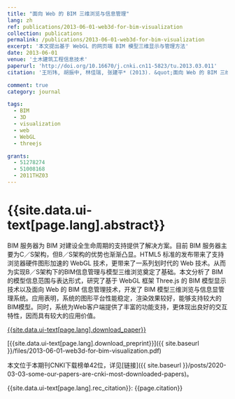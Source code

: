 ```yaml
---
title: "面向 Web 的 BIM 三维浏览与信息管理"
lang: zh
ref: publications/2013-06-01-web3d-for-bim-visualization
collection: publications
permalink: /publications/2013-06-01-web3d-for-bim-visualization
excerpt: '本文提出基于 WebGL 的网页端 BIM 模型三维显示与管理方法'
date: 2013-06-01
venue: '土木建筑工程信息技术'
paperurl: 'http://doi.org/10.16670/j.cnki.cn11-5823/tu.2013.03.011'
citation: '王珩玮, 胡振中, 林佳瑞, 张建平* (2013). &quot;面向 Web 的 BIM 三维浏览与信息管理&quot; <i>土木建筑工程信息技术</i>. 5(3): 1-7. doi: 10.16670/j.cnki.cn11-5823/tu.2013.03.011'

comment: true
category: journal

tags: 
  - BIM
  - 3D
  - visualization
  - web
  - WebGL
  - threejs

grants:
  - 51278274
  - 51008168
  - 2011THZ03
---
```



{{site.data.ui-text[page.lang].abstract}}
====

BIM 服务器为 BIM 对建设全生命周期的支持提供了解决方案。目前 BIM 服务器主要为C／S架构，但B／S架构的优势也渐渐凸显。HTML5 标准的发布带来了支持浏览器硬件图形加速的 WebGL 技术，更带来了一系列划时代的 Web 技术。从而为实现B／S架构下的BIM信息管理与模型三维浏览奠定了基础。本文分析了 BIM 的模型信息范围与表达形式，研究了基于 WebGL 框架 Three.js 的 BIM 模型显示技术以及面向 Web 的 BIM 信息管理技术，开发了 BIM 模型三维浏览与信息显管理系统。应用表明，系统的图形平台性能稳定，渲染效果较好，能够支持较大的BIM模型。同时，系统为Web客户端提供了丰富的功能支持，更体现出良好的交互特性，因而具有较大的应用价值。

[{{site.data.ui-text[page.lang].download_paper}}](http://doi.org/10.16670/j.cnki.cn11-5823/tu.2013.03.011)

[{{site.data.ui-text[page.lang].download_preprint}}]({{ site.baseurl }}/files/2013-06-01-web3d-for-bim-visualization.pdf)

本文位于本期刊CNKI下载榜单42位，详见[链接]({{ site.baseurl }}/posts/2020-03-03-some-our-papers-are-cnki-most-downloaded-papers)。

{{site.data.ui-text[page.lang].rec_citation}}: {{page.citation}}